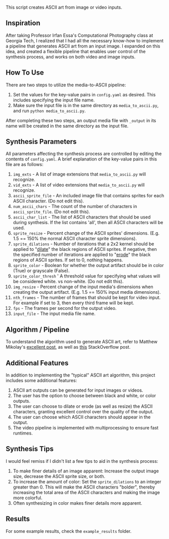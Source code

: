 This script creates ASCII art from image or video inputs.


##  


## Inspiration

After taking Professor Irfan Essa's Computational Photography class at Georgia Tech, I realized that I had all the necessary know-how to implement a pipeline that generates ASCII art from an input image.  I expanded on this idea, and created a flexible pipeline that enables user control of the synthesis process, and works on both video and image inputs.

## How To Use

There are two steps to utilize the media-to-ASCII pipeline:

1.  Set the values for the key-value pairs in `config.yaml` as desired.  This includes specifying the input file name.
2.  Make sure the input file is in the same directory as `media_to_ascii.py`, and run `python media_to_ascii.py`.

After completing these two steps, an output media file with `_output` in its name will be created in the same directory as the input file.

## Synthesis Parameters

All parameters affecting the synthesis process are controlled by editing the contents of `config.yaml`.  A brief explanation of the key-value pairs in this file are as follows:

1.  `img_exts` - A list of image extensions that `media_to_ascii.py` will recognize.
2.  `vid_exts` - A list of video extensions that `media_to_ascii.py` will recognize.
3.  `ascii_sprite_file` - An included image file that contains sprites for each ASCII character.  (Do not edit this).
4.  `num_ascii_chars` - The count of the number of characters in `ascii_sprite_file`.  (Do not edit this).
5.  `ascii_char_list` - The list of ASCII characters that should be used during synthesis.  If the list contains 'all', then all ASCII characters will be used.
5.  `sprite_resize` - Percent change of the ASCII sprites' dimensions.  (E.g. 1.5 == 150% the normal ASCII character sprite dimensions). 
6.  `sprite_dilations` - Number of iterations that a 2x2 kernel should be applied to "[dilate](https://docs.opencv.org/3.0-beta/doc/py_tutorials/py_imgproc/py_morphological_ops/py_morphological_ops.html#dilation)" the black regions of ASCII sprites.  If negative, then the specified number of iterations are applied to "[erode](https://docs.opencv.org/3.0-beta/doc/py_tutorials/py_imgproc/py_morphological_ops/py_morphological_ops.html#erosion)" the black regions of ASCII sprites.  If set to 0, nothing happens.
6.  `sprite_color` - Boolean for whether the output artifact should be in color (True) or grayscale (False).
7.  `sprite_color_thresh` ' A threshold value for specifying what values will be considered white. vs non-white. (Do not edit this).
8.  `img_resize` - Percent change of the input media's dimensions when creating the output artifact.  (E.g. 1.5 == 150% input media dimensions).
9.  `nth_frames` - The number of frames that should be kept for video input.  For example if set to 3, then every third frame will be kept.
10. `fps` - The frames per second for the output video.
11. `input_file` - The input media file name.

## Algorithm / Pipeline

To understand the algorithm used to generate ASCII art, refer to Matthew Mikolay's [excellent post](http://mattmik.com/articles/ascii/ascii.html), as well as [this](https://stackoverflow.com/questions/394882/how-do-ascii-art-image-conversion-algorithms-work) StackOverflow post.


## Additional Features

In addition to implementing the "typical" ASCII art algorithm, this project includes some additional features:

1.  ASCII art outputs can be generated for input images or videos.
2.  The user has the option to choose between black and white, or color outputs.
3.  The user can choose to dilate or erode (as well as resize) the ASCII characters, granting excellent control over the quality of the output.
4.  The user can choose which ASCII characters should appear in the output.
5.  The video pipeline is implemented with multiprocessing to ensure fast runtimes.


## Synthesis Tips

I would feel remiss if I didn't list a few tips to aid in the synthesis process:

1.  To make finer details of an image apparent:  Increase the output image size, decrease the ASCII sprite size, or both.
2.  To increase the amount of color:  Set the `sprite_dilations` to an integer greater than 0.  This will make the ASCII characters "bolder", thereby increasing the total area of the ASCII characters and making the image more colorful.
2.  Often synthesizing in color makes finer details more apparent.


## Results

For some example results, check the `example_results` folder.
